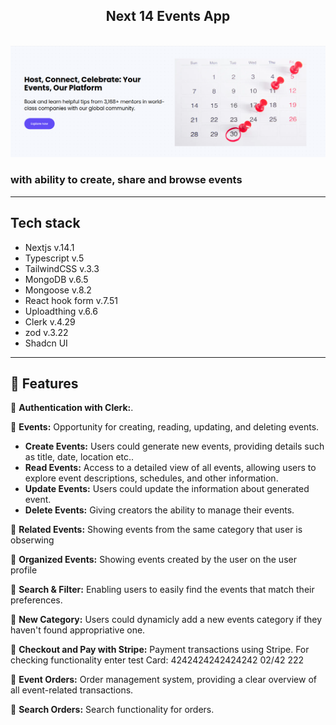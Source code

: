 <div align="center">
    <h2 align="center">Next 14 Events App</h2>
  <br />
      <img src="./public/images/github/promo.png" />
  <br />

</div>

### with ability to create, share and browse events

---

## Tech stack

- Nextjs v.14.1
- Typescript v.5
- TailwindCSS v.3.3
- MongoDB v.6.5
- Mongoose v.8.2
- React hook form v.7.51
- Uploadthing v.6.6
- Clerk v.4.29
- zod v.3.22
- Shadcn UI

---

## <a name="features">🔋 Features</a>

🤖 **Authentication with Clerk:**.

🤖 **Events:** Opportunity for creating, reading, updating, and deleting events.

- **Create Events:** Users could generate new events, providing details such as title, date, location etc..
- **Read Events:** Access to a detailed view of all events, allowing users to explore event descriptions, schedules, and other information.
- **Update Events:** Users could update the information about generated event.
- **Delete Events:** Giving creators the ability to manage their events.

🤖 **Related Events:** Showing events from the same category that user is obserwing

🤖 **Organized Events:** Showing events created by the user on the user profile

🤖 **Search & Filter:** Enabling users to easily find the events that match their preferences.

🤖 **New Category:** Users could dynamicly add a new events category if they haven't found appropriative one.

🤖 **Checkout and Pay with Stripe:** Payment transactions using Stripe. For checking functionality enter test Card: 4242424242424242 02/42 222

🤖 **Event Orders:** Order management system, providing a clear overview of all event-related transactions.

🤖 **Search Orders:** Search functionality for orders.
